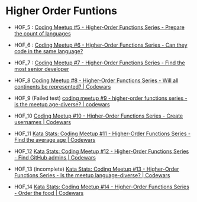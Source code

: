 # Higher Order Funtions

- HOF_5 :
  [Coding Meetup #5 - Higher-Order Functions Series - Prepare the count of languages](https://www.codewars.com/kata/coding-meetup-number-5-higher-order-functions-series-prepare-the-count-of-languages/train/javascript)

- HOF_6 :
  [Coding Meetup #6 - Higher-Order Functions Series - Can they code in the same language?](https://www.codewars.com/kata/coding-meetup-number-6-higher-order-functions-series-can-they-code-in-the-same-language/train/javascript)

- HOF_7 :
  [Coding Meetup #7 - Higher-Order Functions Series - Find the most senior developer](http://www.codewars.com/kata/coding-meetup-number-7-higher-order-functions-series-find-the-most-senior-developer/train/javascript)

- HOF_8
  [Coding Meetup #8 - Higher-Order Functions Series - Will all continents be represented? | Codewars](https://www.codewars.com/kata/coding-meetup-number-8-higher-order-functions-series-will-all-continents-be-represented/train/javascript)

- HOF_9 (Failed test)
  [coding meetup #9 - higher-order functions series - is the meetup age-diverse? | codewars](https://www.codewars.com/kata/coding-meetup-number-9-higher-order-functions-series-is-the-meetup-age-diverse)

- HOF_10
  [Coding Meetup #10 - Higher-Order Functions Series - Create usernames | Codewars](https://www.codewars.com/kata/coding-meetup-number-10-higher-order-functions-series-create-usernames)

- HOF_11
  [Kata Stats: Coding Meetup #11 - Higher-Order Functions Series - Find the average age | Codewars](https://www.codewars.com/kata/coding-meetup-number-11-higher-order-functions-series-find-the-average-age)

- HOF_12
  [Kata Stats: Coding Meetup #12 - Higher-Order Functions Series - Find GitHub admins | Codewars](https://www.codewars.com/kata/coding-meetup-number-12-higher-order-functions-series-find-github-admins)

- HOF_13 (incomplete)
  [Kata Stats: Coding Meetup #13 - Higher-Order Functions Series - Is the meetup language-diverse? | Codewars](https://www.codewars.com/kata/coding-meetup-number-13-higher-order-functions-series-is-the-meetup-language-diverse)

- HOF_14
  [Kata Stats: Coding Meetup #14 - Higher-Order Functions Series - Order the food | Codewars](https://www.codewars.com/kata/coding-meetup-number-14-higher-order-functions-series-order-the-food)
